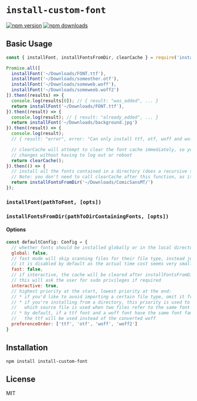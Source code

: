 # `install-custom-font`

[![npm version](https://img.shields.io/npm/v/install-custom-font.svg?style=flat-square)](https://www.npmjs.com/package/install-custom-font)
[![npm downloads](https://img.shields.io/npm/dm/install-custom-font.svg?style=flat-square)](https://www.npmjs.com/package/install-custom-font)

## Basic Usage

```jsx
const { installFont, installFontsFromDir, clearCache } = require('install-custom-font');

Promise.all([
  installFont('~/Downloads/FONT.ttf'),
  installFont('~/Downloads/someother.otf'),
  installFont('~/Downloads/someweb.woff'),
  installFont('~/Downloads/someweeb.woff2')
]).then((results) => {
  console.log(results[0]); // { result: "was_added", ... }
  return installFont('~/Downloads/FONT.ttf'),
}).then((result) => {
  console.log(result); // { result: "already_added", ... }
  return installFont('~/Downloads/background.jpg')
}).then((result) => {
  console.log(result);
  // { result: "error", error: "Can only install ttf, otf, woff and woff2 fonts", ... }

  // clearCache will attempt to clear the font cache immediately, so you can see the
  // changes without having to log out or reboot
  return clearCache();
}).then(() => {
  // install all the fonts contained in a directory (does a recursive search for files within)
  // Note: you don't need to call clearCache after this function, as it does it for you
  return installFontsFromDir('~/Downloads/ComicSansMT/')
});
```

### `installFont(pathToFont, [opts])`

### `installFontsFromDir(pathToDirContainingFonts, [opts])`

#### Options

```js
const defaultConfig: Config = {
  // whether fonts should be installed globally or in the local directory
  global: false,
  // fast mode will skip scanning files for their file type, instead just using the file extension
  // it is disabled by default as the actual time cost seems very small
  fast: false,
  // if interactive, the cache will be cleared after installFontsFromDir automatically
  // this will ask the user for sudo privileges if required
  interactive: true,
  // highest priority at the start, lowest priority at the end:
  // * if you'd like to avoid importing a certain file type, omit it from this array
  // * if you're installing from a directory, this priority is used to determine
  //   which source file is used when two files refer to the same font
  // * by default, if a ttf font and a woff font have the same font family and style,
  //   the ttf will be used instead of the converted woff
  preferenceOrder: ['ttf', 'otf', 'woff', 'woff2']
}
```

## Installation

```
npm install install-custom-font
```

## License

MIT
